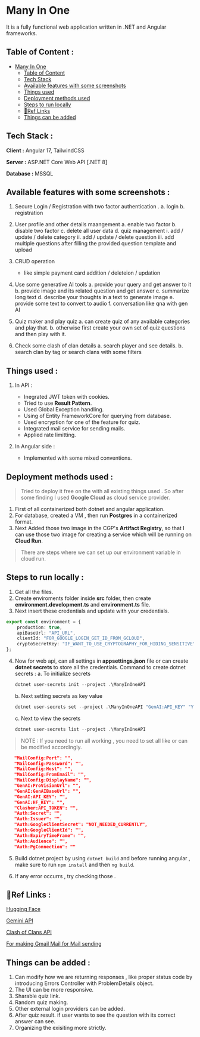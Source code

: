 # Many In One

It is a fully functional web application written in .NET and Angular frameworks.

## Table of Content : 

- [Many In One](#many-in-one)
  - [Table of Content](#table-of-content-)
  - [Tech Stack](#tech-stack-)
  - [Available features with some screenshots](#available-features-with-some-screenshots-)
  - [Things used](#things-used-)
  - [Deployment methods used](#deployment-methods-used-)
  - [Steps to run locally](#steps-to-run-locally-)
  - [🔗Ref Links](#ref-links-)
  - [Things can be added](#things-can-be-added-)


## Tech Stack :

**Client :** Angular 17, TailwindCSS

**Server :** ASP.NET Core Web API [.NET 8]

**Database :** MSSQL

## Available features with some screenshots :

1. Secure Login / Registration with two factor authentication .
    a. login 
    b. registration
    
2. User profile and other details maangement
    a. enable two factor
    b. disable two factor
    c. delete all user data
    d. quiz management
        i. add / update / delete category
        ii. add / update / delete question
        iii. add multiple questions after filling the provided question template and upload

3. CRUD operation 
    - like simple payment card addition / deleteion / updation

4. Use some generative AI tools 
    a. provide your query and get answer to it
    b. provide image and its related question and get answer
    c. summarize long text
    d. describe your thoughts in a text to generate image
    e. provide some text to convert to audio
    f. conversation like qna with gen AI

5. Quiz maker and play quiz 
    a. can create quiz of any available categories and play that.
    b. otherwise first create your own set of quiz questions and then play with it.

6. Check some clash of clan details
    a. search player and see details.
    b. search clan by tag or search clans with some filters 


## Things used :

1. In API :
    - Inegrated JWT token with cookies.
    - Tried to use **Result Pattern**.
    - Used Global Exception handling.
    - Using of Entity FrameworkCore for querying from database.
    - Used encryption for one of the feature for quiz.
    - Integrated mail service for sending mails. 
    - Applied rate limitting.

2. In Angular side :
    - Implemented with some mixed conventions.

## Deployment methods used :

> Tried to deploy it free on the with all existing things used . So after some finding I used **Google Cloud** as cloud service provider.
1. First of all containerized both dotnet and angular application.
2. For database, created a VM , then run **Postgres** in a containerized format.
3. Next Added those two image in the CGP's **Artifact Registry**, so that I can use those two image for creating a service which will be running on **Cloud Run**.

> There are steps where we can set up our environment variable in cloud run.

## Steps to run locally :

1. Get all the files.
2. Create enviroments folder inside **src** folder, then create **environment.development.ts** and **environment.ts** file.
3. Next insert these credentials and update with your credentials.
```ts
export const environment = {
    production: true,
    apiBaseUrl: "API_URL", 
    clientId: "FOR_GOOGLE_LOGIN_GET_ID_FROM_GCLOUD",
    cryptoSecretKey: "IF_WANT_TO_USE_CRYPTOGRAPHY_FOR_HIDING_SENSITIVE"
};
```
4. Now for web api, can all settings in **appsettings.json** file or can create **dotnet secrets** to store all the credentials.
Command to create dotnet secrets :
    a. To initialize secrets
    ```cs
    dotnet user-secrets init --project .\ManyInOneAPI
    ```
    b. Next setting secrets as key value
    ```cs
    dotnet user-secrets set --project .\ManyInOneAPI "GenAI:API_KEY" "YOUR_API_KEY"
    ```
    c. Next to view the secrets
    ```cs
    dotnet user-secrets list --project .\ManyInOneAPI
    ```
 > NOTE : If you need to run all working , you need to set all like or can be modified accordingly.
 ```json
    "MailConfig:Port": "",
    "MailConfig:Password": "",
    "MailConfig:Host": "",
    "MailConfig:FromEmail": "",
    "MailConfig:DisplayName": "",
    "GenAI:ProVisionUrl": "",
    "GenAI:GenAIBaseUrl": "",
    "GenAI:API_KEY": "",
    "GenAI:HF_KEY": "",
    "Clasher:API_TOKEN": "",
    "Auth:Secret": "",
    "Auth:Issuer": "",
    "Auth:GoogleClientSecret": "NOT_NEEDED_CURRENTLY",
    "Auth:GoogleClientId": "",
    "Auth:ExpiryTimeFrame": "",
    "Auth:Audience": "",
    "Auth:PgConnection": ""
 ```

5. Build dotnet project by using `dotnet build` and before running angular , make sure to run `npm install` and then `ng build`.

6. If any error occurrs , try checking those .


## 🔗Ref Links :
[Hugging Face](https://huggingface.co/inference-api/serverless)

[Gemini API](https://aistudio.google.com/app/apikey)

[Clash of Clans API](https://aistudio.google.com/app/apikey)

[For making Gmail Mail for Mail sending](https://myaccount.google.com/apppasswords)

<a name="canBeAdded"></a>

## Things can be added :
1. Can modify how we are returning responses , like proper status code by introducing Errors Controller with ProblemDetails object.
2. The UI can be more responsive.
3. Sharable quiz link.
4. Random quiz making.
5. Other external login providers can be added.
6. After quiz result. if user wants to see the question with its correct answer can see.
7. Organizing the exisiting more strictly.